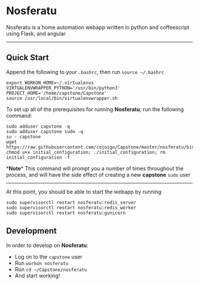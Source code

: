 # Nosferatu

Nosferatu is a home automation webapp written in python and coffeescript using Flask, and angular

----

## Quick Start

Append the following to your `.bashrc`, then run `source ~/.bashrc`

    export WORKON_HOME=~/.virtualenvs
    VIRTUALENVWRAPPER_PYTHON='/usr/bin/python3'
    PROJECT_HOME='/home/capstone/Capstone'
    source /usr/local/bin/virtualenvwrapper.sh

To set up all of the prerequisites for running **Nosferatu**, run the following command:

    sudo adduser capstone -q
    sudo adduser capstone sudo -q
    su - capstone
    wget https://raw.githubusercontent.com/cojoigo/Capstone/master/nosferatu/bin/initial_configuration; chmod u+x initial_configuration; ./initial_configuration; rm initial_configuration -f

\***Note**\* This command will prompt you a number of times throughout the process, and will have the side effect of creating a new **capstone** `sudo` user

----
At this point, you should be able to start the webapp by running

    sudo supervisorctl restart nosferatu:redis_server
    sudo supervisorctl restart nosferatu:redis_worker
    sudo supervisorctl restart nosferatu:gunicorn


## Development
In order to develop on **Nosferatu**:

 - Log on to the `capstone` user
 - Run `workon nosferatu`
 - Run `cd ~/Capstone/nosferatu`
 - And start working!
